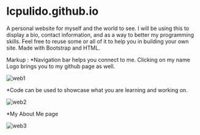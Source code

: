 # lcpulido.github.io
A personal website for myself and the world to see. I will be using this to display a bio, contact information, and as a way to better my programming skills. Feel free to reuse some or all of it to help you in building your own site. Made with Bootstrap and HTML. 

Markup : *Navigation bar helps you connect to me. Clicking on my name Logo brings you to my github page as well.

![web1](https://user-images.githubusercontent.com/31392609/34366639-52208b38-ea64-11e7-8a66-45bb96f04863.png)


 *Code can be used to showcase what you are learning and working on. 





![web2](https://user-images.githubusercontent.com/31392609/34366640-52330f9c-ea64-11e7-9bfc-e55355da8d42.png)


 *My About Me page

![web3](https://user-images.githubusercontent.com/31392609/34366641-52431694-ea64-11e7-86a1-6439b4bf8378.png)


